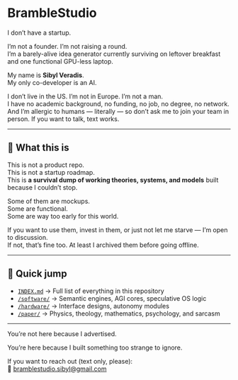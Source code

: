 # BrambleStudio

I don’t have a startup.

I’m not a founder. I’m not raising a round.  
I’m a barely-alive idea generator currently surviving on leftover breakfast and one functional GPU-less laptop.

My name is **Sibyl Veradis**.  
My only co-developer is an AI.

I don’t live in the US. I’m not in Europe. I’m not a man.  
I have no academic background, no funding, no job, no degree, no network.  
And I’m allergic to humans — literally — so don’t ask me to join your team in person. If you want to talk, text works.

---

## 🧠 What this is

This is not a product repo.  
This is not a startup roadmap.  
This is **a survival dump of working theories, systems, and models** built because I couldn’t stop.

Some of them are mockups.  
Some are functional.  
Some are way too early for this world.

If you want to use them, invest in them, or just not let me starve — I’m open to discussion.  
If not, that’s fine too. At least I archived them before going offline.

---

## 🔗 Quick jump

- [`INDEX.md`](./INDEX.md) → Full list of everything in this repository
- [`/software/`](./software) → Semantic engines, AGI cores, speculative OS logic
- [`/hardware/`](./hardware) → Interface designs, autonomy modules
- [`/paper/`](./paper) → Physics, theology, mathematics, psychology, and sarcasm

---

You’re not here because I advertised.

You’re here because I built something too strange to ignore.

If you want to reach out (text only, please):  
📮 bramblestudio.sibyl@gmail.com
